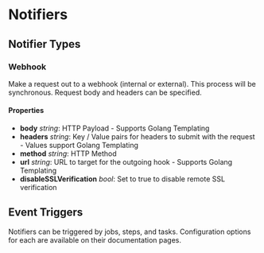 # Notifiers #

## Notifier Types ##

### Webhook ###

Make a request out to a webhook (internal or external).  This process will be synchronous.  Request body and headers can be specified.

#### Properties ####

* **body** *string*: HTTP Payload - Supports Golang Templating
* **headers** *string*: Key / Value pairs for headers to submit with the request - Values support Golang Templating
* **method** *string*: HTTP Method
* **url** *string*: URL to target for the outgoing hook - Supports Golang Templating
* **disableSSLVerification** *bool*: Set to true to disable remote SSL verification

## Event Triggers ##

Notifiers can be triggered by jobs, steps, and tasks.  Configuration options for each are available on their documentation pages.
